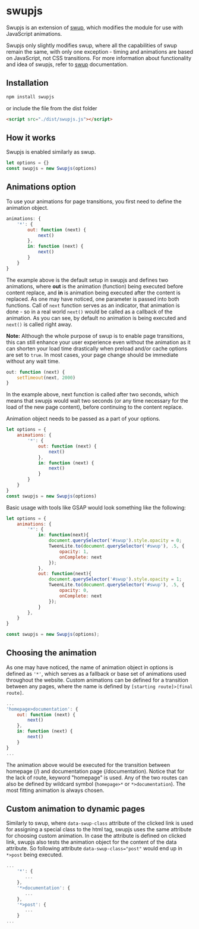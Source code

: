 # swupjs
Swupjs is an extension of [swup](https://github.com/gmrchk/swup), which modifies the module for use with JavaScript animations.

Swupjs only slightly modifies swup, where all the capabilities of swup remain the same, with only one exception - timing and animations are based on JavaScript, not CSS transitions. 
For more information about functionality and idea of swupjs, refer to [swup](https://github.com/gmrchk/swup) documentation.

## Installation
```bash
npm install swupjs
```

or include the file from the dist folder

```html
<script src="./dist/swupjs.js"></script>
```

## How it works
Swupjs is enabled similarly as swup.
```javascript
let options = {}
const swupjs = new Swupjs(options)
```

## Animations option
To use your animations for page transitions, you first need to define the animation object.

```javascript
animations: {
    '*': {
        out: function (next) {
            next()
        },
        in: function (next) {
            next()
        }
    }
}
```

The example above is the default setup in swupjs and defines two animations, where **out** is the animation (function) being executed before content replace, and **in** is animation being executed after the content is replaced.
As one may have noticed, one parameter is passed into both functions.
Call of `next` function serves as an indicator, that animation is done - so in a real world `next()` would be called as a callback of the animation.
As you can see, by default no animation is being executed and `next()` is called right away. 

**Note:** Although the whole purpose of swup is to enable page transitions, this can still enhance your user experience even without the animation as it can shorten your load time drastically when preload and/or cache options are set to `true`. In most cases, your page change should be immediate without any wait time.

```javascript
out: function (next) {
    setTimeout(next, 2000)
}
```
In the example above, next function is called after two seconds, which means that swupjs would wait two seconds (or any time necessary for the load of the new page content), before continuing to the content replace.

Animation object needs to be passed as a part of your options.

```javascript
let options = {
    animations: {
        '*': {
            out: function (next) {
                next()
            },
            in: function (next) {
                next()
            }
        }
    }
}
const swupjs = new Swupjs(options)
```

Basic usage with tools like GSAP would look something like the following:
```javascript
let options = {
    animations: {
        '*': {
            in: function(next){
                document.querySelector('#swup').style.opacity = 0;
                TweenLite.to(document.querySelector('#swup'), .5, {
                    opacity: 1,
                    onComplete: next
                });
            },
            out: function(next){
                document.querySelector('#swup').style.opacity = 1;
                TweenLite.to(document.querySelector('#swup'), .5, {
                    opacity: 0,
                    onComplete: next
                });
            }
        },
    }
}

const swupjs = new Swupjs(options);
```


## Choosing the animation 
As one may have noticed, the name of animation object in options is defined as `'*'`, which serves as a fallback or base set of animations used throughout the website. 
Custom animations can be defined for a transition between any pages, where the name is defined by `[starting route]>[final route]`. 

```javascript
...
'homepage>documentation': {
    out: function (next) {
        next()
    },
    in: function (next) {
        next()
    }
}
...
```

The animation above would be executed for the transition between homepage (/) and documentation page (/documentation).
Notice that for the lack of route, keyword "homepage" is used.
Any of the two routes can also be defined by wildcard symbol (`homepage>*` or `*>documentation`). 
The most fitting animation is always chosen. 

## Custom animation to dynamic pages
Similarly to swup, where `data-swup-class` attribute of the clicked link is used for assigning a special class to the html tag, swupjs uses the same attribute for choosing custom animation.
In case the attribute is defined on clicked link, swupjs also tests the animation object for the content of the data attribute.
So following attribute `data-swup-class="post"` would end up in `*>post` being executed.

```javascript
...
    '*': {
       ...
    },
    '*>documentation': {
       ...
    },
    '*>post': {
       ...
    }
...
```



